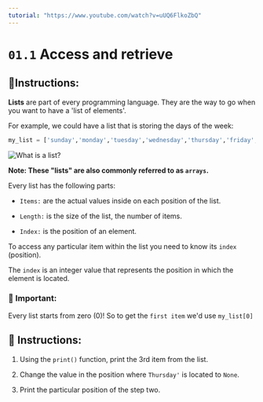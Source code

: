 ```yaml
---
tutorial: "https://www.youtube.com/watch?v=uUQ6FlkoZbQ"
---
```


# `01.1` Access and retrieve

## 📝Instructions:

**Lists** are part of every programming language. They are the way to go when you want to have a 'list of elements'.

For example, we could have a list that is storing the days of the week:

```py
my_list = ['sunday','monday','tuesday','wednesday','thursday','friday','saturday']
```

![What is a list?](http://i.imgur.com/DbmSOHT.png)

__Note: These "lists" are also commonly referred to as `arrays`.__

Every list has the following parts:

- `Items:` are the actual values inside on each position of the list.

- `Length:` is the size of the list, the number of items.

- `Index:` is the position of an element.

To access any particular item within the list you need to know its `index` (position).

The `index` is an integer value that represents the position in which the element is located.

### 🔎 Important:

Every list starts from zero (0)! So to get the `first item` we'd use `my_list[0]`

## 📝 Instructions:

1. Using the `print()` function, print the 3rd item from the list.

2. Change the value in the position where `Thursday'` is located to `None`.

3. Print the particular position of the step two.

